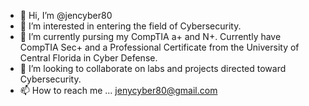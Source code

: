 - 👋 Hi, I’m @jencyber80
- 👀 I’m interested in entering the field of Cybersecurity.
- 🌱 I’m currently pursing my CompTIA a+ and N+. Currently have CompTIA Sec+ and a Professional Certificate from the University of Central Florida in Cyber Defense.
- 💞️ I’m looking to collaborate on labs and projects directed toward Cybersecurity. 
- 📫 How to reach me ... jenycyber80@gmail.com

<!---
jencyber80/jencyber80 is a ✨ special ✨ repository because its `README.md` (this file) appears on your GitHub profile.
You can click the Preview link to take a look at your changes.
--->
